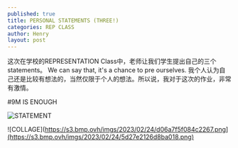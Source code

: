 ```yaml
---
published: true
title: PERSONAL STATEMENTS (THREE!)
categories: REP CLASS
author: Henry
layout: post
---
```


这次在学校的REPRESENTATION Class中，老师让我们学生提出自己的三个statements。
We can say that, it's a chance to pre ourselves. 我个人认为自己还是比较有想法的，当然仅限于个人的想法。所以说，我对于这次的作业，非常有激情。

#9M IS ENOUGH 

![STATEMENT](https://s3.bmp.ovh/imgs/2023/02/24/d06a7f5f084c2267.png)

![COLLAGE](https://s3.bmp.ovh/imgs/2023/02/24/d06a7f5f084c2267.png](https://s3.bmp.ovh/imgs/2023/02/24/5d27e2126d8ba018.png)

